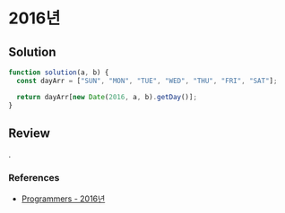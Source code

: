 # 2016년

## Solution

```js
function solution(a, b) {
  const dayArr = ["SUN", "MON", "TUE", "WED", "THU", "FRI", "SAT"];

  return dayArr[new Date(2016, a, b).getDay()];
}
```

## Review

.

### References

- [Programmers - 2016년](https://school.programmers.co.kr/learn/courses/30/lessons/12901)
